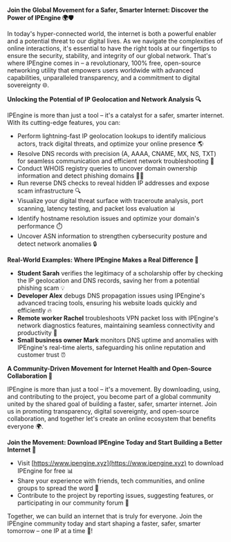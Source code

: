 **Join the Global Movement for a Safer, Smarter Internet: Discover the Power of IPEngine 🌍🛡️**

In today's hyper-connected world, the internet is both a powerful enabler and a potential threat to our digital lives. As we navigate the complexities of online interactions, it's essential to have the right tools at our fingertips to ensure the security, stability, and integrity of our global network. That's where IPEngine comes in – a revolutionary, 100% free, open-source networking utility that empowers users worldwide with advanced capabilities, unparalleled transparency, and a commitment to digital sovereignty 🌐.

**Unlocking the Potential of IP Geolocation and Network Analysis 🔍**

IPEngine is more than just a tool – it's a catalyst for a safer, smarter internet. With its cutting-edge features, you can:

*   Perform lightning-fast IP geolocation lookups to identify malicious actors, track digital threats, and optimize your online presence 🌎
*   Resolve DNS records with precision (A, AAAA, CNAME, MX, NS, TXT) for seamless communication and efficient network troubleshooting 🔗
*   Conduct WHOIS registry queries to uncover domain ownership information and detect phishing domains 🕵️‍♀️
*   Run reverse DNS checks to reveal hidden IP addresses and expose scam infrastructure 🔍
*   Visualize your digital threat surface with traceroute analysis, port scanning, latency testing, and packet loss evaluation 📊
*   Identify hostname resolution issues and optimize your domain's performance ⏱️
*   Uncover ASN information to strengthen cybersecurity posture and detect network anomalies 🔒

**Real-World Examples: Where IPEngine Makes a Real Difference 🌟**

*   **Student Sarah** verifies the legitimacy of a scholarship offer by checking the IP geolocation and DNS records, saving her from a potential phishing scam 💡
*   **Developer Alex** debugs DNS propagation issues using IPEngine's advanced tracing tools, ensuring his website loads quickly and efficiently 🔥
*   **Remote worker Rachel** troubleshoots VPN packet loss with IPEngine's network diagnostics features, maintaining seamless connectivity and productivity 🚀
*   **Small business owner Mark** monitors DNS uptime and anomalies with IPEngine's real-time alerts, safeguarding his online reputation and customer trust ⏰

**A Community-Driven Movement for Internet Health and Open-Source Collaboration 🌟**

IPEngine is more than just a tool – it's a movement. By downloading, using, and contributing to the project, you become part of a global community united by the shared goal of building a faster, safer, smarter internet. Join us in promoting transparency, digital sovereignty, and open-source collaboration, and together let's create an online ecosystem that benefits everyone 🌍.

**Join the Movement: Download IPEngine Today and Start Building a Better Internet 🔑**

*   Visit [https://www.ipengine.xyz](https://www.ipengine.xyz) to download IPEngine for free 📊
*   Share your experience with friends, tech communities, and online groups to spread the word 💬
*   Contribute to the project by reporting issues, suggesting features, or participating in our community forum 🤝

Together, we can build an internet that is truly for everyone. Join the IPEngine community today and start shaping a faster, safer, smarter tomorrow – one IP at a time 🔑!